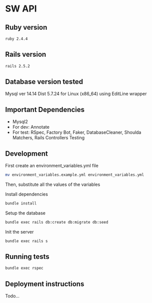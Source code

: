 SW API
========

Ruby version
-----

```bash
ruby 2.4.4
```

Rails version
-----

```bash
rails 2.5.2
```

Database version tested
-------
Mysql ver 14.14 Dist 5.7.24 for Linux (x86_64) using EditLine wrapper

Important Dependencies
-------
* Mysql2
* For dev: Annotate
* For test: RSpec, Factory Bot, Faker, DatabaseCleaner, 
Shoulda Matchers, Rails Controllers Testing

Development
-------
First create an environment_variables.yml file

```bash
mv environment_variables.example.yml environment_variables.yml
```
Then, substitute all the values of the variables

Install dependencies
```bash
bundle install
```

Setup the database
```bash
bundle exec rails db:create db:migrate db:seed
```

Init the server
```bash
bundle exec rails s
```

Running tests
-------

```bash
bundle exec rspec
```

Deployment instructions
-------
Todo...
